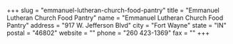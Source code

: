 +++
slug = "emmanuel-lutheran-church-food-pantry"
title = "Emmanuel Lutheran Church Food Pantry"
name = "Emmanuel Lutheran Church Food Pantry"
address = "917 W. Jefferson Blvd"
city = "Fort Wayne"
state = "IN"
postal = "46802"
website = ""
phone = "260 423-1369"
fax = ""
+++
